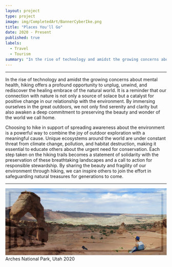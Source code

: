 ```yaml
---
layout: project
type: project
image: img/CompletedArt/BannerCyberIke.png
title: "Places You'll Go"
date: 2020 - Present
published: true
labels:
  - Travel
  - Tourism
summary: "In the rise of technology and amidst the growing concerns about mental health, hiking offers a profound opportunity to unplug, unwind, and rediscover the healing embrace of the ..."
---
```


<hr>

In the rise of technology and amidst the growing concerns about mental health, hiking offers a profound opportunity to unplug, unwind, and rediscover the healing embrace of the natural world. It is a reminder that our connection with nature is not only a source of solace but a catalyst for positive change in our relationship with the environment. By immersing ourselves in the great outdoors, we not only find serenity and clarity but also awaken a deep commitment to preserving the beauty and wonder of the world we call home.

Choosing to hike in support of spreading awareness about the environment is a powerful way to combine the joy of outdoor exploration with a meaningful cause. Unique ecosystems around the world are under constant threat from climate change, pollution, and habitat destruction, making it essential to educate others about the urgent need for conservation. Each step taken on the hiking trails becomes a statement of solidarity with the preservation of these breathtaking landscapes and a call to action for responsible stewardship. By sharing the beauty and fragility of our environment through hiking, we can inspire others to join the effort in safeguarding natural treasures for generations to come.

<hr>

<img class="img-fluid" src="../img/CompletedArt/BannerArchesPhotoSoftLight.jpg"> Arches National Park, Utah 2020
